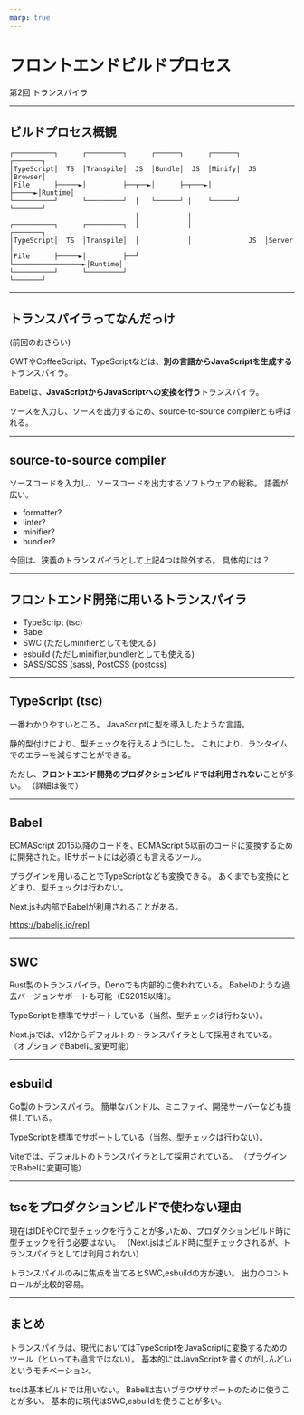 ```yaml
---
marp: true
---
```


# フロントエンドビルドプロセス

第2回 トランスパイラ

---

## ビルドプロセス概観

```
┌──────────┐      ┌─────────┐      ┌──────┐      ┌──────┐      ┌───────┐
│TypeScript│  TS  │Transpile│  JS  │Bundle│  JS  │Minify│  JS  │Browser│
│File      ├─────►│         ├──┬──►│      ├─┬───►│      ├─────►│Runtime│
└──────────┘      └─────────┘  │   └──────┘ │    └──────┘      └───────┘
                               │            │
┌──────────┐      ┌─────────┐  │            │                  ┌───────┐
│TypeScript│  TS  │Transpile│  │            │              JS  │Server │
│File      ├─────►│         ├──┘            └─────────────────►│Runtime│
└──────────┘      └─────────┘                                  └───────┘
```

<!--https://asciiflow.com/#/share/eJyrVspLzE1VssorzcnRUcpJrEwtUrJSqo5RqohRsrI0N9eJUaoEsowsjYGsktSKEiAnRunRlD0EkQIYUKiMElkgionJA5IhlQWpwclFmQUlYD0hwWA9IUWJecUFmTmpYEEviKBTaV4KqohvZl5mWiWKmqL88uLUIrjxbkAzcLpk2i64OwkqIE82qDSvJDM3Fe4c6kUMRC1OeahRlESOAn6AHHQQLm28iMtCKqYvQhZB01ZwalFZahHCp2SmLSKdjw%2FROG0RAvgCXalWqRYAGD%2BMig%3D%3D-->

---

## トランスパイラってなんだっけ

(前回のおさらい)

GWTやCoffeeScript、TypeScriptなどは、**別の言語からJavaScriptを生成する**トランスパイラ。

Babelは、**JavaScriptからJavaScriptへの変換を行う**トランスパイラ。

ソースを入力し、ソースを出力するため、source-to-source compilerとも呼ばれる。

---

## source-to-source compiler

ソースコードを入力し、ソースコードを出力するソフトウェアの総称。
語義が広い。

- formatter?
- linter?
- minifier?
- bundler?

今回は、狭義のトランスパイラとして上記4つは除外する。
具体的には？

---

## フロントエンド開発に用いるトランスパイラ

- TypeScript (tsc)
- Babel
- SWC (ただしminifierとしても使える)
- esbuild (ただしminifier,bundlerとしても使える)
- SASS/SCSS (sass), PostCSS (postcss)

---

## TypeScript (tsc)

一番わかりやすいところ。
JavaScriptに型を導入したような言語。

静的型付けにより、型チェックを行えるようにした。
これにより、ランタイムでのエラーを減らすことができる。

ただし、**フロントエンド開発のプロダクションビルドでは利用されない**ことが多い。
（詳細は後で）

---

## Babel

ECMAScript 2015以降のコードを、ECMAScript 5以前のコードに変換するために開発された。IEサポートには必須とも言えるツール。

プラグインを用いることでTypeScriptなども変換できる。
あくまでも変換にとどまり、型チェックは行わない。

Next.jsも内部でBabelが利用されることがある。

https://babeljs.io/repl

---

## SWC

Rust製のトランスパイラ。Denoでも内部的に使われている。
Babelのような過去バージョンサポートも可能（ES2015以降）。

TypeScriptを標準でサポートしている（当然、型チェックは行わない）。

Next.jsでは、v12からデフォルトのトランスパイラとして採用されている。
（オプションでBabelに変更可能）

---

## esbuild

Go製のトランスパイラ。
簡単なバンドル、ミニファイ、開発サーバーなども提供している。

TypeScriptを標準でサポートしている（当然、型チェックは行わない）。

Viteでは、デフォルトのトランスパイラとして採用されている。
（プラグインでBabelに変更可能）

---

## tscをプロダクションビルドで使わない理由

現在はIDEやCIで型チェックを行うことが多いため、プロダクションビルド時に型チェックを行う必要はない。
（Next.jsはビルド時に型チェックされるが、トランスパイラとしては利用されない）

トランスパイルのみに焦点を当てるとSWC,esbuildの方が速い。
出力のコントロールが比較的容易。

---

## まとめ

トランスパイラは、現代においてはTypeScriptをJavaScriptに変換するためのツール（といっても過言ではない）。
基本的にはJavaScriptを書くのがしんどいというモチベーション。

tscは基本ビルドでは用いない。
Babelは古いブラウザサポートのために使うことが多い。
基本的に現代はSWC,esbuildを使うことが多い。
